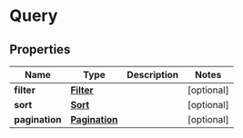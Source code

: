 
# Query

## Properties
Name | Type | Description | Notes
------------ | ------------- | ------------- | -------------
**filter** | [**Filter**](Filter.md) |  |  [optional]
**sort** | [**Sort**](Sort.md) |  |  [optional]
**pagination** | [**Pagination**](Pagination.md) |  |  [optional]



